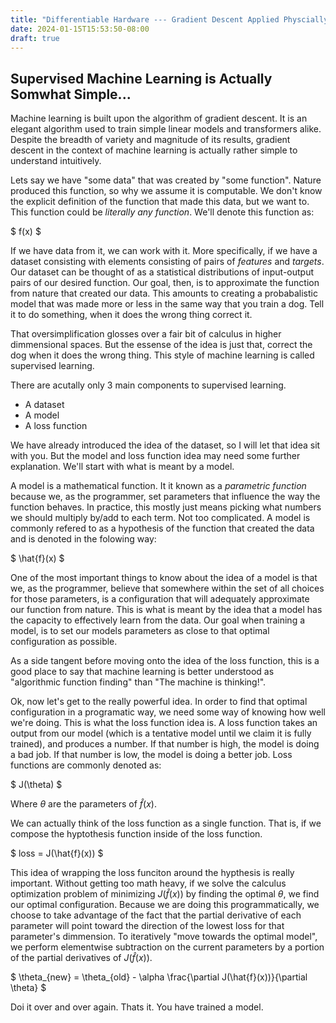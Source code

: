 ```yaml
---
title: "Differentiable Hardware --- Gradient Descent Applied Physcially"
date: 2024-01-15T15:53:50-08:00
draft: true
---
```



## Supervised Machine Learning is Actually Somwhat Simple...
Machine learning is built upon the algorithm of gradient descent. It is an elegant algorithm used to train simple linear models and transformers alike. Despite the breadth of variety and magnitude of its results, gradient descent in the context of machine learning is actually rather simple to understand intuitively. 

Lets say we have "some data" that was created by "some function". Nature produced this function, so why we assume it is computable.  We don't know the explicit definition of the function that made this data, but we want to. This function could be *literally any function*. We'll denote this function as:

$
f(x)
$

If we have data from it, we can work with it. More specifically, if we have a dataset consisting with elements consisting of pairs of *features* and *targets*. Our dataset can be thought of as a statistical distributions of input-output pairs of our desired function. Our goal, then, is to approximate the function from nature that created our data. This amounts to creating a probabalistic model that was made more or less in the same way that you train a dog. Tell it to do something, when it does the wrong thing correct it. 

That oversimplification glosses over a fair bit of calculus in higher dimmensional spaces. But the essense of the idea is just that, correct the dog when it does the wrong thing. This style of machine learning is called supervised learning.

There are acutally only 3 main components to supervised learning.
- A dataset
- A model
- A loss function

We have already introduced the idea of the dataset, so I will let that idea sit with you. But the model and loss function idea may need some further explanation. We'll start with what is meant by a model. 

A model is a mathematical function. It it known as a *parametric function* because we, as the programmer, set parameters that influence the way the function behaves. In practice, this mostly just means picking what numbers we should multiply by/add to each term. Not too complicated. A model is commonly refered to as a hypothesis of the function that created the data and is denoted in the folowing way:


$
\hat{f}(x)
$

One of the most important things to know about the idea of a model is that we, as the programmer, believe that somewhere within the set of all choices for those parameters, is a configuration that will adequately approximate our function from nature. This is what is meant by the idea that a model has the capacity to effectively learn from the data. Our goal when training a model, is to set our models parameters as close to that optimal configuration as possible.

As a side tangent before moving onto the idea of the loss function, this is a good place to say that machine learning is better understood as "algorithmic function finding" than "The machine is thinking!".

Ok, now let's get to the really powerful idea. In order to find that optimal configuration in a programatic way, we need some way of knowing how well we're doing. This is what the loss function idea is. A loss function takes an output from our model (which is a tentative model until we claim it is fully trained), and produces a number. If that number is high, the model is doing a bad job. If that number is low, the model is doing a better job. Loss functions are commonly denoted as:


$
J(\theta)
$

Where $\theta$ are the parameters of $\hat{f}(x)$.

We can actually think of the loss function as a single function. That is, if we compose the hyptothesis function inside of the loss function.

$
loss = J(\hat{f}(x)) 
$

This idea of wrapping the loss funciton around the hypthesis is really important. Without getting too math heavy, if we solve the calculus optimization problem of minimizing $J(\hat{f}(x))$ by finding the optimal $\theta$, we find our optimal configuration. Because we are doing this programmatically, we choose to take advantage of the fact that the partial derivative of each parameter will point toward the direction of the lowest loss for that parameter's dimmension. To iteratively "move towards the optimal model", we perform elementwise subtraction on the current parameters by a portion of the partial derivatives of $J(\hat{f}(x))$. 

$
\theta_{new} = \theta_{old} - \alpha \frac{\partial J(\hat{f}(x))}{\partial \theta}
$

Doi it over and over again. Thats it. You have trained a model.







